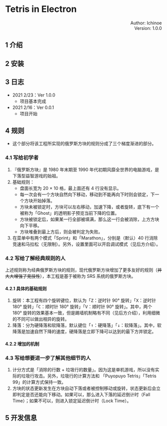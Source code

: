 # Tetris in Electron

<p align="right">
  Author: Ichinoe <br/>
  Version: 1.0.0
</p>

## 1 介绍

## 2 安装

## 3 日志

- 2021 2/23：Ver 1.0.0
  - 项目基本完成
- 2021 2/16：Ver 0.0.1
  - 项目开始

## 4 规则

- 这个部分将该工程所实现的俄罗斯方块的规则分成了三个梯度渐进的部分。

### 4.1 写给初学者

1. 『俄罗斯方块』是 1980 年末期至 1990 年代初期风靡全世界的电脑游戏，是下落型益智游戏的始祖。
2. 基础规则：
   - 盘面长宽为 20 × 10 格，最上面还有 4 行没有显示。
   - 每一次会有一个方块自然向下移动，移动到不能再向下时则会锁定，下一个方块开始掉落。
   - 方块未被锁定时，方块可以左右移动，加速下降，或者旋转，底下有一个被称为「Ghost」的透明影子预览当前下降的位置。
   - 方块被锁定后，如果某一行全部被填满，那么这一行会被消除，上方方块向下平移。
   - 方块堆叠到最上方后，则会被判定为失败。
3. 在菜单中有两个模式「Sprint」和「Marathon」，分别是（默认）40 行消除竞速和马拉松（无限制）。另外，设置里面可以开启调试模式（见后方介绍）。

### 4.2 写给了解经典规则的人

上述规则称为经典俄罗斯方块的规则，现代俄罗斯方块增加了更多友好的规则（~~并大大增强了竞技性~~），本工程是基于被称为 SRS 系统的俄罗斯方块。

#### 4.2.1 具体的基础规则

1. 旋转：本工程有四个旋转键位，默认为「<kbd>Z</kbd>：逆时针 90° 旋转」「<kbd>X</kbd>：逆时针 180° 旋转」「<kbd>C</kbd>：顺时针 180° 旋转」「<kbd>V</kbd>：顺时针 90° 旋转」。其中，两个 180° 旋转的效果基本一致，但是踢墙机制略有不同（见后方介绍），利用细微的不同可以做出相异的旋转。
2. 降落：分为硬降落和软降落，默认键位「<kbd>↑</kbd>：硬降落」「<kbd>↓</kbd>：软降落」。其中，软降落是加速自然下降的速度，硬降落是立即下降可以达到的最下方并锁定。

#### 4.2.2 增加的机制

### 4.3 写给想要进一步了解其他细节的人

1. 计分方式是「消除的行数 + 垃圾行的数量」。因为这是单机游戏，所以没有实际的垃圾行攻击。另外，垃圾行的计算方法和 「Puyopuyo Tetris」「Tetris 99」的计算方式保持一致。
2. 方块的状态更新发生在方块自动下落或者被控制移动或旋转，状态更新后会立即判定是否还能向下移动。如果可以，那么进入下落的延迟倒计时（Fall Time）；如果不可以，则进入锁定延迟倒计时（Lock Time）。

## 5 开发信息

